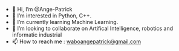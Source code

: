 - 👋 Hi, I’m @Ange-Patrick
- 👀 I’m interested in Python, C++.
- 🌱 I’m currently learning Machine Learning. 
- 💞️ I’m looking to collaborate on Artifical Intelligence, robotics and informatic industrial
- 📫 How to reach me : waboangepatrick@gmail.com

<!---
Ange-Patrick/Ange-Patrick is a ✨ special ✨ repository because its `README.md` (this file) appears on your GitHub profile.
You can click the Preview link to take a look at your changes.
--->
